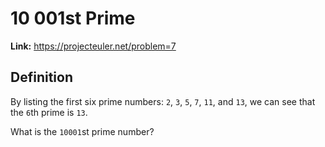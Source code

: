 # 10 001st Prime

**Link:** https://projecteuler.net/problem=7

## Definition

By listing the first six prime numbers: `2`, `3`, `5`, `7`, `11`, and `13`, we can see that the
`6`th prime is `13`.

What is the `10001`st prime number?

